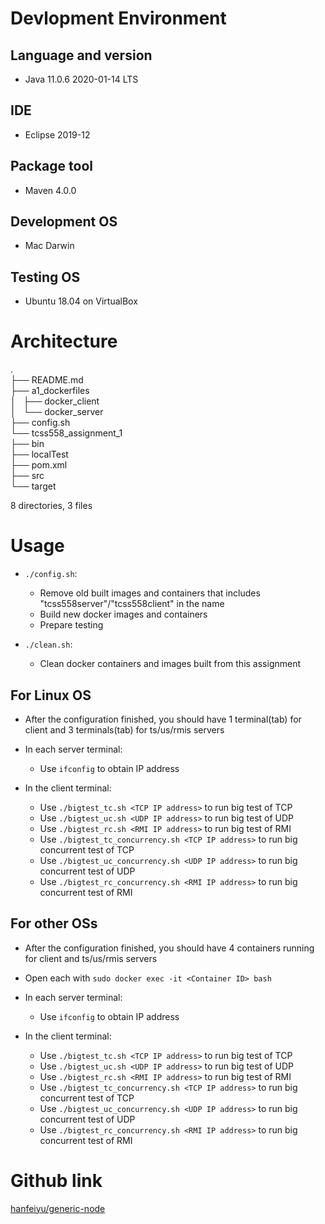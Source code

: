 # Devlopment Environment
## Language and version
  - Java 11.0.6 2020-01-14 LTS

## IDE
  - Eclipse 2019-12

## Package tool
  - Maven 4.0.0

## Development OS 
  - Mac Darwin

## Testing OS 
  - Ubuntu 18.04 on VirtualBox

# Architecture
.  
├── README.md  
├── a1_dockerfiles  
│   ├── docker_client  
│   └── docker_server  
├── config.sh  
└── tcss558_assignment_1  
    ├── bin  
    ├── localTest  
    ├── pom.xml  
    ├── src  
    └── target  

8 directories, 3 files  

# Usage
  - `./config.sh`: 
    - Remove old built images and containers that includes
        "tcss558server"/"tcss558client" in the name
    - Build new docker images and containers 
    - Prepare testing

  - `./clean.sh`: 
    - Clean docker containers and images built from this assignment

## For Linux OS
  - After the configuration finished, you should have 1 terminal(tab) for client
    and 3 terminals(tab) for ts/us/rmis servers

  - In each server terminal:
    - Use `ifconfig` to obtain IP address

  - In the client terminal:
    - Use `./bigtest_tc.sh <TCP IP address>` to run big test of TCP
    - Use `./bigtest_uc.sh <UDP IP address>` to run big test of UDP
    - Use `./bigtest_rc.sh <RMI IP address>` to run big test of RMI
    - Use `./bigtest_tc_concurrency.sh <TCP IP address>` to run big concurrent test of TCP
    - Use `./bigtest_uc_concurrency.sh <UDP IP address>` to run big concurrent test of UDP
    - Use `./bigtest_rc_concurrency.sh <RMI IP address>` to run big concurrent test of RMI

## For other OSs
  - After the configuration finished, you should have 4 containers running for
    client and ts/us/rmis servers

  - Open each with `sudo docker exec -it <Container ID> bash`

  - In each server terminal:
    - Use `ifconfig` to obtain IP address

  - In the client terminal:
    - Use `./bigtest_tc.sh <TCP IP address>` to run big test of TCP
    - Use `./bigtest_uc.sh <UDP IP address>` to run big test of UDP
    - Use `./bigtest_rc.sh <RMI IP address>` to run big test of RMI
    - Use `./bigtest_tc_concurrency.sh <TCP IP address>` to run big concurrent test of TCP
    - Use `./bigtest_uc_concurrency.sh <UDP IP address>` to run big concurrent test of UDP
    - Use `./bigtest_rc_concurrency.sh <RMI IP address>` to run big concurrent test of RMI

# Github link
[hanfeiyu/generic-node](https://github.com/hanfeiyu/genericNode)


